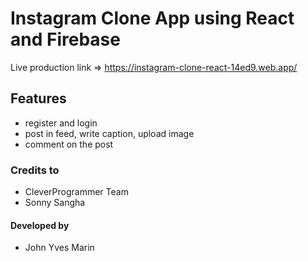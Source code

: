 # Instagram Clone App using React and Firebase

Live production link => https://instagram-clone-react-14ed9.web.app/

## Features
- register and login
- post in feed, write caption, upload image
- comment on the post

### Credits to
- CleverProgrammer Team
- Sonny Sangha

#### Developed by
- John Yves Marin



